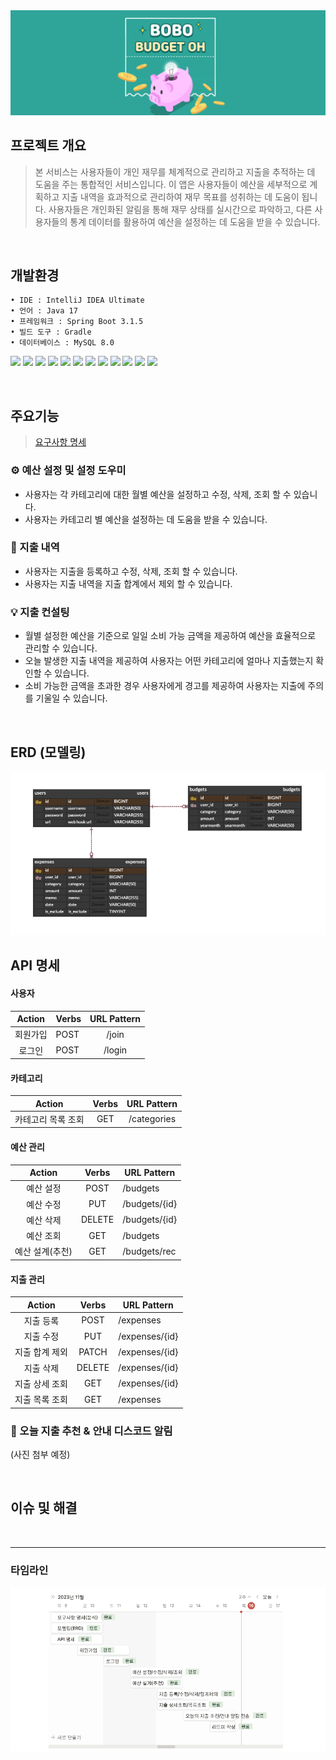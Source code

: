 
<img src = "images/bobo.png"/>

## 프로젝트 개요
> 본 서비스는 사용자들이 개인 재무를 체계적으로 관리하고 지출을 추적하는 데 도움을 주는 통합적인 서비스입니다.
> 이 앱은 사용자들이 예산을 세부적으로 계획하고 지출 내역을 효과적으로 관리하여 재무 목표를 성취하는 데 도움이 됩니다.
> 사용자들은 개인화된 알림을 통해 재무 상태를 실시간으로 파악하고, 다른 사용자들의 통계 데이터를 활용하여 예산을 설정하는 데 도움을 받을 수 있습니다.

<br/>

## 개발환경
```
• IDE : IntelliJ IDEA Ultimate
• 언어 : Java 17
• 프레임워크 : Spring Boot 3.1.5
• 빌드 도구 : Gradle
• 데이터베이스 : MySQL 8.0
```

<img src="https://img.shields.io/badge/Java-ED8B00?style=for-the-badge&logo=openjdk&logoColor=white"/></a>
<img src="https://img.shields.io/badge/Gradle-02303A?style=for-the-badge&logo=gradle&logoColor=white"/></a>
<img src="https://img.shields.io/badge/Spring Boot 3.1.5-6DB33F?style=for-the-badge&logo=spring&logoColor=white"/></a>
<img src="https://img.shields.io/badge/Spring Security-6DB33F?style=for-the-badge&logo=spring-security&logoColor=white"/></a>
<img src="https://img.shields.io/badge/JWT-000000?style=for-the-badge&logo=json-web-tokens&logoColor=white"/></a>
<img src="https://img.shields.io/badge/Spring Data JPA-gray?style=for-the-badge&logoColor=white"/></a>
<img src="https://img.shields.io/badge/QueryDSL-0078D4?style=for-the-badge&logo=Spring Data JPA&logoColor=white"/></a>
<img src="https://img.shields.io/badge/MySQL 8-4479A1?style=for-the-badge&logo=MySQL&logoColor=white"/></a>
<img src="https://img.shields.io/badge/Junit-25A162?style=for-the-badge&logo=JUnit5&logoColor=white"/></a>
<img src="https://img.shields.io/badge/Discord-7289DA?style=for-the-badge&logo=discord&logoColor=white"/></a>
<img src="https://img.shields.io/badge/Swagger-85EA2D?style=for-the-badge&logo=Swagger&logoColor=white"/></a>
<img src="https://img.shields.io/badge/GitHub-100000?style=for-the-badge&logo=github&logoColor=white"/></a>

<br/>

## 주요기능
> [요구사항 명세](https://docs.google.com/document/d/1H4a39PAr1TMuukR_pjNocQ8biqfBOcN10ddVE90MXqo/edit#heading=h.846n0chsqbqx)

### ⚙️ 예산 설정 및 설정 도우미
- 사용자는 각 카테고리에 대한 월별 예산을 설정하고 수정, 삭제, 조회 할 수 있습니다.
- 사용자는 카테고리 별 예산을 설정하는 데 도움을 받을 수 있습니다.

### 🧾 지출 내역
- 사용자는 지출을 등록하고 수정, 삭제, 조회 할 수 있습니다.
- 사용자는 지출 내역을 지출 합계에서 제외 할 수 있습니다.

### 💡 지출 컨설팅
- 월별 설정한 예산을 기준으로 일일 소비 가능 금액을 제공하여 예산을 효율적으로 관리할 수 있습니다.
- 오늘 발생한 지출 내역을 제공하여 사용자는 어떤 카테고리에 얼마나 지출했는지 확인할 수 있습니다.
- 소비 가능한 금액을 초과한 경우 사용자에게 경고를 제공하여 사용자는 지출에 주의를 기울일 수 있습니다.

<br/>

## ERD (모델링)
<img src = "images/erd.png"/>

<br/>

## API 명세
#### 사용자

| Action | Verbs  | URL Pattern |
|:------:|--------|:-----------:|
|  회원가입  | POST   |    /join    |
|  로그인   | POST   |   /login    |

#### 카테고리
|   Action   | Verbs | URL Pattern |
|:----------:|:-----:|:-----------:|
| 카테고리 목록 조회 |  GET  | /categories |


#### 예산 관리
|  Action   | Verbs  | URL Pattern   |
|:---------:|:------:|---------------|
|   예산 설정   |  POST  | /budgets      |
|   예산 수정   |  PUT   | /budgets/{id} |
|   예산 삭제   | DELETE | /budgets/{id} |
|   예산 조회   |  GET   | /budgets      |
| 예산 설계(추천) |  GET   | /budgets/rec  |

#### 지출 관리
|  Action  | Verbs  | URL Pattern    |
|:--------:|:------:|----------------|
|  지출 등록   |  POST  | /expenses      |
|  지출 수정   |  PUT   | /expenses/{id} |
| 지출 합계 제외 | PATCH  | /expenses/{id} |
|  지출 삭제   | DELETE | /expenses/{id} |
| 지출 상세 조회 |  GET   | /expenses/{id} |
| 지출 목록 조회 |  GET   | /expenses      |


### 🔔 오늘 지출 추천 & 안내 디스코드 알림
(사진 첨부 예정)

<br/>

## 이슈 및 해결


<br/>

---

### 타임라인
<img src = "images/timeline.png"/>